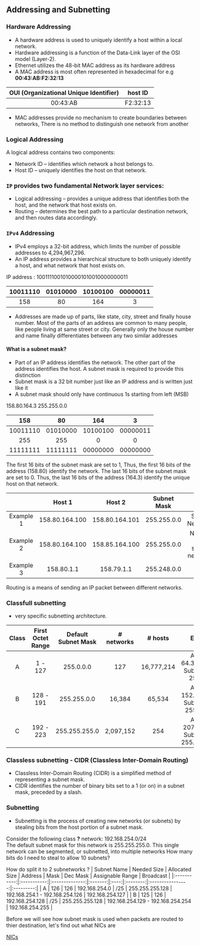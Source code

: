 Addressing and Subnetting
---

### Hardware Addressing
* A hardware address is used to uniquely identify a host within a local network. 
* Hardware addressing is a function of the Data-Link layer of the OSI model (Layer-2).
* Ethernet utilizes the 48-bit MAC address as its hardware address     
* A MAC address is most often represented in hexadecimal for e.g **00:43:AB:F2:32:13**

| OUI (Organizational Unique Identifier) |  host ID |
|:--------------------------------------:|:--------:|
|                00:43:AB                | F2:32:13 |

* MAC addresses provide no mechanism to create boundaries between networks, There is no method to distinguish one network from another

### Logical Addressing
A logical address contains two components:
* Network ID – identifies which network a host belongs to.
* Host ID – uniquely identifies the host on that network.

### `IP` provides two fundamental Network layer services:
* Logical addressing – provides a unique address that identifies both the host, and the network that host exists on.
* Routing – determines the best path to a particular destination network, and then routes data accordingly.

### `IPv4` Addressing
* IPv4 employs a 32-bit address, which limits the number of possible addresses to 4,294,967,296.
* An IP address provides a hierarchical structure to both uniquely identify a host, and what network that host exists on.

IP address : 10011110010100001010010000000011

| 10011110 | 01010000 | 10100100 | 00000011 |
|:--------:|:--------:|:--------:|:--------:|
|    158   |    80    |    164   |     3    |

* Addresses are made up of parts, like state, city, street and finally house number. Most of the parts of an address are common to many people, like people living at same street or city. Generally only the house number and name finally differentiates between any two similar addresses

#### What is a subnet mask?
* Part of an IP address identifies the network. The other part of the address identifies the host. A subnet mask is required to provide this distinction
* Subnet mask is a 32 bit number just like an IP address and is written just like it
* A subnet mask should only have continuous 1s starting from left (MSB)

158.80.164.3 255.255.0.0

|    158   |    80    |    164   |     3    |
|:--------:|:--------:|:--------:|:--------:|
| 10011110 | 01010000 | 10100100 | 00000011 |
|    255   |    255   |     0    |     0    |
| 11111111 | 11111111 | 00000000 | 00000000 |


The first 16 bits of the subnet mask are set to 1, Thus, the first 16 bits of the address (158.80) identify the network. 
The last 16 bits of the subnet mask are set to 0. Thus, the last 16 bits of the address (164.3) identify the unique host on that network.

|           |     Host 1     |     Host 2     | Subnet Mask |                         |
|:---------:|:--------------:|:--------------:|:-----------:|:-----------------------:|
| Example 1 | 158.80.164.100 | 158.80.164.101 | 255.255.0.0 |       Same Network      |
| Example 2 | 158.80.164.100 | 158.85.164.100 | 255.255.0.0 | Not on the same network |
| Example 3 |   158.80.1.1   |   158.79.1.1   | 255.248.0.0 |            ?            |


Routing is a means of sending an IP packet between different networks.

### Classfull subnetting
* very specific subnetting architecture.

| Class | First Octet Range | Default Subnet Mask | # networks |   # hosts  |                      Example                     |
|:-----:|:-----------------:|:-------------------:|:----------:|:----------:|:------------------------------------------------:|
|   A   |      1 - 127      |      255.0.0.0      |     127    | 16,777,214 |   Address: 64.32.254.100 Subnet Mask: 255.0.0.0  |
|   B   |     128 - 191     |     255.255.0.0     |   16,384   |   65,534   |  Address: 152.41.12.195 Subnet Mask: 255.255.0.0 |
|   C   |     192 - 223     |    255.255.255.0    |  2,097,152 |     254    | Address: 207.79.233.6 Subnet Mask: 255.255.255.0 |

### Classless subnetting - CIDR (Classless Inter-Domain Routing)
* Classless Inter-Domain Routing (CIDR) is a simplified method of representing a subnet mask. 
* CIDR identifies the number of binary bits set to a 1 (or on) in a subnet mask, preceded by a slash.

### Subnetting 
* Subnetting is the process of creating new networks (or subnets) by stealing bits from the host portion of a subnet mask.

Consider the following class **?** network: 192.168.254.0/24  
The default subnet mask for this network is 255.255.255.0. This single network can be segmented, or subnetted, into multiple networks
How many bits do I need to steal to allow 10 subnets? 

How do split it to 2 subnetworks ? 
| Subnet Name | Needed Size | Allocated Size | Address | Mask | Dec Mask | Assignable Range | Broadcast |
|:-----------:|:-----------:|:--------------:|:-------:|:----:|:--------:|:----------------:|:---------:|
| A | 126 | 126 | 192.168.254.0 | /25 | 255.255.255.128 | 192.168.254.1 - 192.168.254.126 | 192.168.254.127 |
| B | 125 | 126 | 192.168.254.128 | /25 | 255.255.255.128 | 192.168.254.129 - 192.168.254.254 | 192.168.254.255 |


Before we will see how subnet mask is used when packets are routed to thier destination, let's find out what NICs are

[NICs](../02-nic/README.md)

